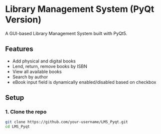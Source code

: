# Library Management System (PyQt Version)

A GUI-based Library Management System built with PyQt5.

## Features
- Add physical and digital books
- Lend, return, remove books by ISBN
- View all available books
- Search by author
- eBook input field is dynamically enabled/disabled based on checkbox

## Setup

### 1. Clone the repo
```bash
git clone https://github.com/your-username/LMS_Pyqt.git
cd LMS_Pyqt

